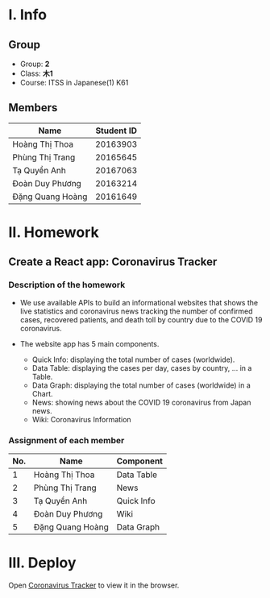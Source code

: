 # **I. Info** #

## Group ##
* Group: **2**
* Class: **木1**
* Course: ITSS in Japanese(1) K61

## Members ##
|Name|Student ID|
|----|----------|
|Hoàng Thị Thoa|20163903|
|Phùng Thị Trang|20165645|
|Tạ Quyền Anh|20167063|
|Đoàn Duy Phương|20163214|
|Đặng Quang Hoàng|20161649|

# **II. Homework** #
## Create a React app: Coronavirus Tracker
### Description of the homework ###
* We use available APIs to build an informational websites that shows the live statistics and coronavirus news tracking the number of confirmed cases, recovered patients, and death toll by country due to the COVID 19 coronavirus.

* The website app has 5 main components. 
    * Quick Info: displaying the total number of cases (worldwide).
    * Data Table: displaying the cases per day, cases by country, ... in a Table.
    * Data Graph: displaying the total number of cases (worldwide) in a Chart.
    * News: showing news about the COVID 19 coronavirus from Japan news.
    * Wiki: Coronavirus Information

### Assignment of each member ###

|No.|Name|Component|
|---|----|-----|
|1|Hoàng Thị Thoa|Data Table|
|2|Phùng Thị Trang|News|
|3|Tạ Quyền Anh|Quick Info|
|4|Đoàn Duy Phương|Wiki|
|5|Đặng Quang Hoàng|Data Graph|

# **III. Deploy** #

Open [Coronavirus Tracker](https://hoangdqvn.github.io/covid19/) to view it in the browser.